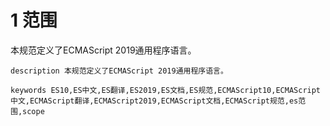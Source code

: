 # 1 范围

本规范定义了ECMAScript 2019通用程序语言。

```
description 本规范定义了ECMAScript 2019通用程序语言。
```
```
keywords ES10,ES中文,ES翻译,ES2019,ES文档,ES规范,ECMAScript10,ECMAScript中文,ECMAScript翻译,ECMAScript2019,ECMAScript文档,ECMAScript规范,es范围,scope
```